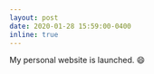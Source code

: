 ```yaml
---
layout: post
date: 2020-01-28 15:59:00-0400
inline: true
---
```


My personal website is launched. :smile:
